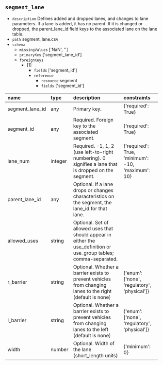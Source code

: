 ## `segment_lane`
  - `description` Defines added and dropped lanes, and changes to lane parameters. If a lane is added, it has no parent. If it is changed or dropped, the parent_lane_id field keys to the associated lane on the lane table.
  - `path` segment_lane.csv
  - `schema`
      - `missingValues` ['NaN', '']
    - `primaryKey` ['segment_lane_id']
    - `foreignKeys`
      - [1]
        - `fields` ['segment_id']
        - `reference`
          - `resource` segment
          - `fields` ['segment_id']

  | name            | type    | description                                                                                                         | constraints                                       |
|:----------------|:--------|:--------------------------------------------------------------------------------------------------------------------|:--------------------------------------------------|
| segment_lane_id | any     | Primary key.                                                                                                        | {'required': True}                                |
| segment_id      | any     | Required. Foreign key to the associated segment.                                                                    | {'required': True}                                |
| lane_num        | integer | Required. -1, 1, 2 (use left-to-right numbering). 0 signifies a lane that is dropped on the segment.                | {'required': True, 'minimum': -10, 'maximum': 10} |
| parent_lane_id  | any     | Optional. If a lane drops or changes characteristics on the segment, the lane_id for that lane.                     |                                                   |
| allowed_uses    | string  | Optional. Set of allowed uses that should appear in either the use_definition or use_group tables; comma-separated. |                                                   |
| r_barrier       | string  | Optional. Whether a barrier exists to prevent vehicles from changing lanes to the right (default is none)           | {'enum': ['none', 'regulatory', 'physical']}      |
| l_barrier       | string  | Optional. Whether a barrier exists to prevent vehicles from changing lanes to the left (default is none)            | {'enum': ['none', 'regulatory', 'physical']}      |
| width           | number  | Optional. Width of the lane (short_length units)                                                                    | {'minimum': 0}                                    |